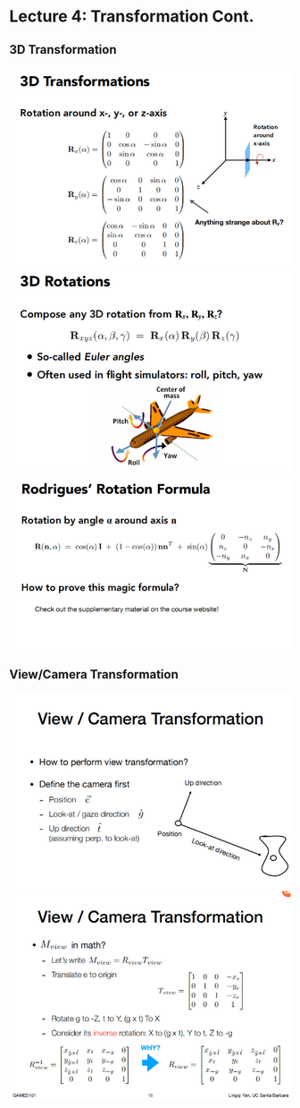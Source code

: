 # Lecture 4: Transformation Cont. 
## 3D Transformation
![](../attachments/2021-06-08-22-37-14.png) 
![](../attachments/2021-06-08-22-37-27.png) 
![](../attachments/2021-06-08-22-39-40.png) 

## View/Camera Transformation  
![](../attachments/2021-06-09-10-07-57.png) 
![](../attachments/2021-06-09-10-11-18.png)  
